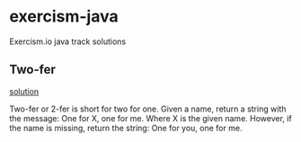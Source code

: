 # exercism-java
Exercism.io java track solutions

## Two-fer 
[solution](../master/acronym)

Two-fer or 2-fer is short for two for one.
Given a name, return a string with the message:
One for X, one for me.
Where X is the given name.
However, if the name is missing, return the string:
One for you, one for me.

